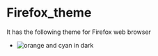 # Firefox_theme
It has the following theme for Firefox web browser
* ![orange and cyan in dark ](https://addons.mozilla.org/en-US/firefox/addon/orange-and-cyan-in-dark)
